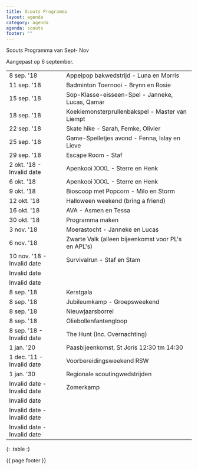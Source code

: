 ```yaml
---
title: Scouts Programma
layout: agenda
category: agenda
agenda: scouts
footer: ""
---
```


Scouts Programma van Sept- Nov

Aangepast op 6 september.

| | |
|---|---|
| 8 sep. '18 | Appelpop bakwedstrijd - Luna en Morris |
| 11 sep. '18 | Badminton Toernooi - Brynn en Rosie |
| 15 sep. '18 | Sop-Klasse-eisseen-Spel - Janneke, Lucas, Qamar |
| 18 sep. '18 | Koekiemonsterprullenbakspel - Master van Liempt |
| 22 sep. '18 | Skate hike - Sarah, Femke, Olivier |
| 25 sep. '18 | Game-Spelletjes avond - Fenna, Islay en Lieve |
| 29 sep. '18 | Escape Room - Staf |
| 2 okt. '18 - Invalid date | Apenkooi XXXL - Sterre en Henk |
| 6 okt. '18 | Apenkooi XXXL - Sterre en Henk |
| 9 okt. '18 | Bioscoop met Popcorn - Milo en Storm |
| 12 okt. '18 | Halloween weekend (bring a friend) |
| 16 okt. '18 | AVA - Asmen en Tessa |
| 30 okt. '18 | Programma maken |
| 3 nov. '18 | Moerastocht - Janneke en Lucas |
| 6 nov. '18 | Zwarte Valk (alleen bijeenkomst voor PL's en APL's) |
| 10 nov. '18 - Invalid date | Survivalrun - Staf en Stam |
| Invalid date |  |
| Invalid date |  |
| 8 sep. '18 | Kerstgala |
| 8 sep. '18 | Jubileumkamp - Groepsweekend |
| 8 sep. '18 | Nieuwjaarsborrel |
| 8 sep. '18 | Oliebollenfantengloop |
| 8 sep. '18 - Invalid date | The Hunt (Inc. Overnachting) |
| 1 jan. '20 | Paasbijeenkomst, St Joris 12:30 tm 14:30 |
| 1 dec. '11 - Invalid date | Voorbereidingsweekend RSW |
| 1 jan. '30 | Regionale scoutingwedstrijden |
| Invalid date - Invalid date | Zomerkamp |
| Invalid date |  |
| Invalid date - Invalid date |  |
| Invalid date - Invalid date |  |
{: .table :}

{{ page.footer }}
